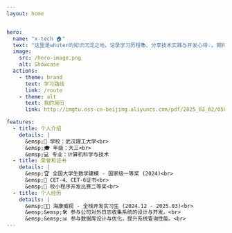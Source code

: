 ```yaml
---
layout: home


hero:
  name: "x-tech 🏠"
  text: "这里是whuter的知识沉淀之地，记录学习历程📚、分享技术实践与开发心得💡。期待与你一起进步，共同探索技术的奥秘！🌟"
  image:
    src: /hero-image.png
    alt: Showcase
  actions:
    - theme: brand
      text: 学习路线
      link: /route
    - theme: alt
      text: 我的简历
      link: http://imgtu.oss-cn-beijing.aliyuncs.com/pdf/2025_03_02/0581a3f7851b4bb2ad58776b14b020a8.pdf

features:
  - title: 个人介绍
    details: |
      &emsp;🏫 学校：武汉理工大学<br>
      &emsp;🎓 年级：大三<br>
      &emsp;💻 专业：计算机科学与技术
  - title: 荣誉和证书
    details: |
      &emsp;🏆 全国大学生数学建模 - 国家级一等奖 (2024)<br>
      &emsp;📜 CET-4、CET-6证书<br>
      &emsp;🥈 校小程序开发比赛二等奖<br>
  - title: 个人经历
    details: |
      &emsp;👨‍💻 海康威视 - 全栈开发实习生 (2024.12 - 2025.03)<br>
      &emsp;&emsp;🛠️ 参与公司对外日志收集系统的设计与开发。<br>
      &emsp;&emsp;📊 参与数据库设计与优化，提升系统查询性能。<br>
---
```





<style>

/* 调整 hero 图片容器 */
.VPHero .image-container {
  position: relative;
  display: inline-block;
  margin-left: 50px; /* 容器整体右移 */
}
/* 创建光晕伪元素 */
.VPHero .image-container::before {
  content: '';
  position: absolute;
  top: 50%;
  left: 50%;
  transform: translate(-50%, -50%);
  width: 500px;  /* 光晕尺寸 */
  height: 500px;
  background: radial-gradient(
    circle at 50% 50%,
    rgba(100, 149, 237, 0.3) 0%,  /* 柔和的蓝色光晕 */
    rgba(100, 149, 237, 0.15) 50%,
    rgba(100, 149, 237, 0) 70%
  );
  filter: blur(60px);
  z-index: -1;
}

/* 调整图片样式 */
.VPHero img {
  width: 300px;
  height: 300px;
  position: relative;
  border-radius: 50%;
  box-shadow: 0 0 40px rgba(100, 149, 237, 0.3); /* 添加辅助光晕 */
}

/* 其他文字调整保持原样 */
.VPHero .text { font-size: 24px; }
.VPHero .name { font-size: 48px; }
.VPHero .tagline { font-size: 18px; }



/* 修改 hero 部分的字号 */
.VPHero .text {
  font-size: 24px; /* 调整为你需要的字号 */
}

.VPHero .name {
  font-size: 48px; /* 调整 hero name 的字号 */
}

.VPHero .tagline {
  font-size: 18px; /* 调整 tagline 的字号 */
}
</style>